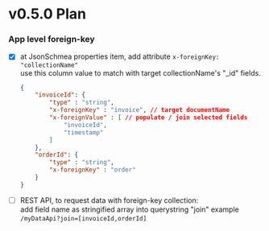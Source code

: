 # v0.5.0 Plan

### App level foreign-key
- [x] at JsonSchmea properties item, add attribute `x-foreignKey: "collectionName"`  
    use this column value to match with target collectionName's "_id" fields.  
    ```JSON
    {
        "invoiceId": {
            "type" : "string",
            "x-foreignKey" : "invoice", // target documentName
            "x-foreignValue" : [ // populate / join selected fields
                "invoiceId",
                "timestamp"
            ] 
        },
        "orderId": {
            "type" : "string",
            "x-foreignKey" : "order"
        }
    }
    ```
- [ ] REST API, to request data with foreign-key collection:  
    add field name as stringified array into querystring "join"
    example `/myDataApi?join=[invoiceId,orderId]`